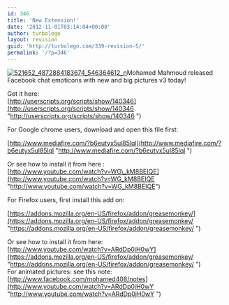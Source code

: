 ```yaml
---
id: 346
title: 'New Extension!'
date: '2012-11-01T03:14:04+00:00'
author: turbolego
layout: revision
guid: 'http://turbolego.com/339-revision-5/'
permalink: '/?p=346'
---
```


[![](https://turbolego.com/wp-content/uploads/2012/11/521652_4872884183674_546364612_n.jpeg "521652_4872884183674_546364612_n")](https://turbolego.com/wp-content/uploads/2012/11/521652_4872884183674_546364612_n.jpeg)Mohamed Mahmoud released Facebook chat emoticons with new and big pictures v3 today!

Get it here:  
[http://userscripts.org/scripts/show/140346](http://userscripts.org/scripts/show/140346  "http://userscripts.org/scripts/show/140346 ")

For Google chrome users, download and open this file first:

[http://www.mediafire.com/?b6eutyx5ul85lql](http://www.mediafire.com/?b6eutyx5ul85lql   "http://www.mediafire.com/?b6eutyx5ul85lql  ")

Or see how to install it from here :  
[http://www.youtube.com/watch?v=WG\_kM8BEIQE](http://www.youtube.com/watch?v=WG_kM8BEIQE "http://www.youtube.com/watch?v=WG_kM8BEIQE")

For Firefox users, first install this add on:

[https://addons.mozilla.org/en-US/firefox/addon/greasemonkey/](https://addons.mozilla.org/en-US/firefox/addon/greasemonkey/   "https://addons.mozilla.org/en-US/firefox/addon/greasemonkey/  ")

Or see how to install it from here:  
[http://www.youtube.com/watch?v=ARdDp0jH0wY](https://addons.mozilla.org/en-US/firefox/addon/greasemonkey/   "https://addons.mozilla.org/en-US/firefox/addon/greasemonkey/  ")  
For animated pictures: see this note:  
[http://www.facebook.com/mohamed408/notes](http://www.youtube.com/watch?v=ARdDp0jH0wY   "http://www.youtube.com/watch?v=ARdDp0jH0wY  ")